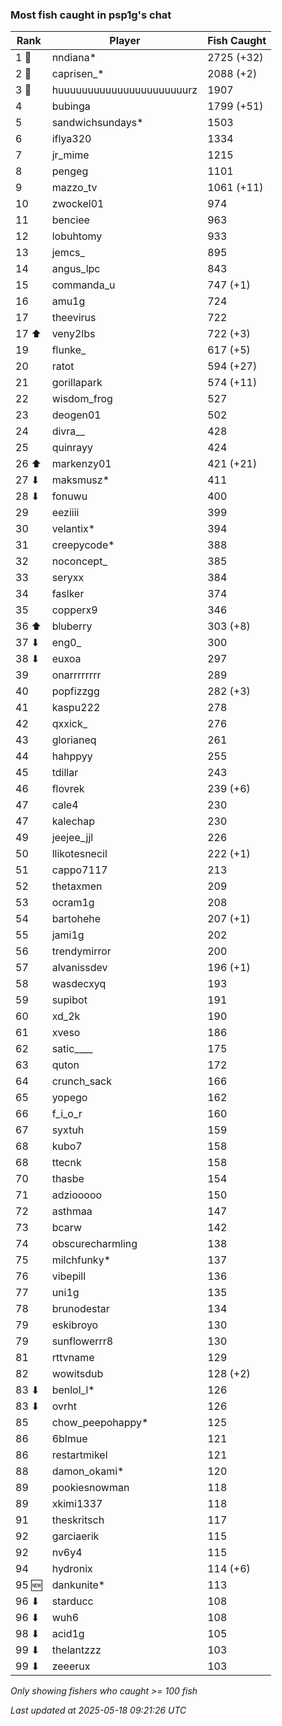 ### Most fish caught in psp1g's chat
| Rank | Player | Fish Caught |
|------|--------|-----------|
| 1 🥇  | nndiana*  | 2725 (+32) |
| 2 🥈  | caprisen_*  | 2088 (+2) |
| 3 🥉  | huuuuuuuuuuuuuuuuuuuuuurz  | 1907 |
| 4  | bubinga  | 1799 (+51) |
| 5  | sandwichsundays*  | 1503 |
| 6  | iflya320  | 1334 |
| 7  | jr_mime  | 1215 |
| 8  | pengeg  | 1101 |
| 9  | mazzo_tv  | 1061 (+11) |
| 10  | zwockel01  | 974 |
| 11  | benciee  | 963 |
| 12  | lobuhtomy  | 933 |
| 13  | jemcs_  | 895 |
| 14  | angus_lpc  | 843 |
| 15  | commanda_u  | 747 (+1) |
| 16  | amu1g  | 724 |
| 17  | theevirus  | 722 |
| 17 ⬆ | veny2lbs  | 722 (+3) |
| 19  | flunke_  | 617 (+5) |
| 20  | ratot  | 594 (+27) |
| 21  | gorillapark  | 574 (+11) |
| 22  | wisdom_frog  | 527 |
| 23  | deogen01  | 502 |
| 24  | divra__  | 428 |
| 25  | quinrayy  | 424 |
| 26 ⬆ | markenzy01  | 421 (+21) |
| 27 ⬇ | maksmusz*  | 411 |
| 28 ⬇ | fonuwu  | 400 |
| 29  | eeziiii  | 399 |
| 30  | velantix*  | 394 |
| 31  | creepycode*  | 388 |
| 32  | noconcept_  | 385 |
| 33  | seryxx  | 384 |
| 34  | faslker  | 374 |
| 35  | copperx9  | 346 |
| 36 ⬆ | bluberry  | 303 (+8) |
| 37 ⬇ | eng0_  | 300 |
| 38 ⬇ | euxoa  | 297 |
| 39  | onarrrrrrrr  | 289 |
| 40  | popfizzgg  | 282 (+3) |
| 41  | kaspu222  | 278 |
| 42  | qxxick_  | 276 |
| 43  | glorianeq  | 261 |
| 44  | hahppyy  | 255 |
| 45  | tdillar  | 243 |
| 46  | flovrek  | 239 (+6) |
| 47  | cale4  | 230 |
| 47  | kalechap  | 230 |
| 49  | jeejee_jjl  | 226 |
| 50  | llikotesnecil  | 222 (+1) |
| 51  | cappo7117  | 213 |
| 52  | thetaxmen  | 209 |
| 53  | ocram1g  | 208 |
| 54  | bartohehe  | 207 (+1) |
| 55  | jami1g  | 202 |
| 56  | trendymirror  | 200 |
| 57  | alvanissdev  | 196 (+1) |
| 58  | wasdecxyq  | 193 |
| 59  | supibot  | 191 |
| 60  | xd_2k  | 190 |
| 61  | xveso  | 186 |
| 62  | satic____  | 175 |
| 63  | quton  | 172 |
| 64  | crunch_sack  | 166 |
| 65  | yopego  | 162 |
| 66  | f_i_o_r  | 160 |
| 67  | syxtuh  | 159 |
| 68  | kubo7  | 158 |
| 68  | ttecnk  | 158 |
| 70  | thasbe  | 154 |
| 71  | adziooooo  | 150 |
| 72  | asthmaa  | 147 |
| 73  | bcarw  | 142 |
| 74  | obscurecharmling  | 138 |
| 75  | milchfunky*  | 137 |
| 76  | vibepill  | 136 |
| 77  | uni1g  | 135 |
| 78  | brunodestar  | 134 |
| 79  | eskibroyo  | 130 |
| 79  | sunflowerrr8  | 130 |
| 81  | rttvname  | 129 |
| 82  | wowitsdub  | 128 (+2) |
| 83 ⬇ | benlol_l*  | 126 |
| 83 ⬇ | ovrht  | 126 |
| 85  | chow_peepohappy*  | 125 |
| 86  | 6blmue  | 121 |
| 86  | restartmikel  | 121 |
| 88  | damon_okami*  | 120 |
| 89  | pookiesnowman  | 118 |
| 89  | xkimi1337  | 118 |
| 91  | theskritsch  | 117 |
| 92  | garciaerik  | 115 |
| 92  | nv6y4  | 115 |
| 94  | hydronix  | 114 (+6) |
| 95 🆕 | dankunite*  | 113 |
| 96 ⬇ | starducc  | 108 |
| 96 ⬇ | wuh6  | 108 |
| 98 ⬇ | acid1g  | 105 |
| 99 ⬇ | thelantzzz  | 103 |
| 99 ⬇ | zeeerux  | 103 |

_Only showing fishers who caught >= 100 fish_

_Last updated at 2025-05-18 09:21:26 UTC_